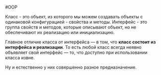 #OOP 

Класс - это объект, из которого мы можем создавать объекты с одинаковой конфигурацией - свойства и методы. 
Интерфейс - это группа свойств и методов, которые описывают объект, но не обеспечивают их реализацию или инициализацию.

Главное отличие класса от интерфейса — в том, что **класс состоит из интерфейса и реализации**. То есть любой класс всегда неявно объявляет свой интерфейс — то, что доступно при использовании класса извне.

Ну и естественно у них совершенно разное предназначение.